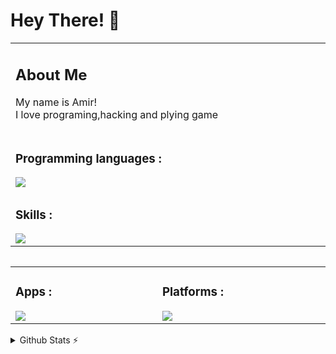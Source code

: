 # Hey There! 👋

<table>
	 <td width="1200px">
	 <h2>About Me</h2>
	        My name is Amir!<br>
		    I love programing,hacking and plying game<br>
 </p>



 </td>
	<tr>
	<td width="1200px">
	<h3>Programming languages :</h3>
	<img align="left" src="https://skillicons.dev/icons?i=html,css,js,php,mysql,react,ts,py" draggable="false"></td>
	</tr>
	<tr>
	<td width="1200px">
	<h3>Skills :</h3>
	<img align="left" src="https://skillicons.dev/icons?i=blender,bootstrap,git,ps,pr,wordpress,linux" draggable="false"></td>
	</tr>
	<table> 


  <table align="center">
	<tr>
		<td width="1200px">
	    <h3>Apps :</h3>
        <img align="left" src="https://skillicons.dev/icons?i=vscode,visualstudio" draggable="false">
		</td>
		<td width="1200px">
	    <h3>Platforms :</h3>
        <img align="left" src="https://skillicons.dev/icons?i=discord,instagram,github" draggable="false">
		</td>
	</tr>
</table>
<details>
  <summary>Github Stats ⚡</summary><br/>
  
  <a href="#">![Github stats](https://github-readme-stats.vercel.app/api?username=AHSharifi&theme=blueberry&count_private=true&hide_border=true&line_height=20)</a>
  <a href="#">![Top Langs](https://github-readme-stats.vercel.app/api/top-langs/?username=AHSharifi&layout=compact&theme=blueberry&count_private=true&hide_border=true)</a>
</details>
